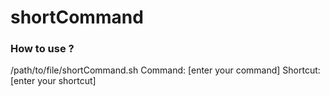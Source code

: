 # shortCommand


### How to use ?

/path/to/file/shortCommand.sh
Command: [enter your command]
Shortcut: [enter your shortcut]
